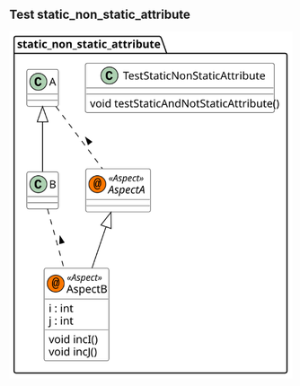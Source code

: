 ## Test static_non_static_attribute

![static_non_static_attribute.png](gen-plantuml/static_non_static_attribute.svg)

